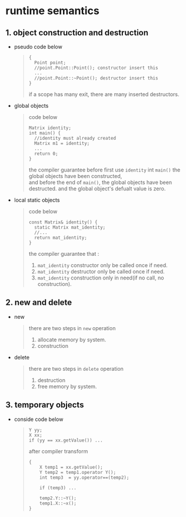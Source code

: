 # runtime semantics
## 1. object construction and destruction
* pseudo code below
    > ```
    > {
    >   Point point;
    >   //point.Point::Point(); constructor insert this
    >   ...
    >   //point.Point::~Point(); destructor insert this
    > }
    > ```
    > if a scope has many exit, there are many inserted destructors.

* global objects
    > code below
    > ```
    > Matrix identity;
    > int main() {
    >   //identity must already created
    >   Matrix m1 = identity;
    >   ...
    >   return 0;
    > }
    > ```
    > the compiler guarantee before first use `identity` int `main()` the global objects have been constructed,  
    > and before the end of `main()`, the global objects have been destructed.
    > and the global object's defualt value is zero.

* local static objects
    > code below
    > ```
    > const Matrix& identity() {
    >   static Matrix mat_identity;
    >   //...
    >   return mat_identity;
    > }
    > ```
    > the compiler guarantee that :
    > 1. `mat_identity` constructor only be called once if need.
    > 2. `mat_identity` destructor only be called once if need.
    > 3. `mat_identity` construction only in need(if no call, no construction).

## 2. new and delete
* new
    > there are two steps in `new` operation
    > 1. allocate memory by system.
    > 2. construction

* delete
    > there are two steps in `delete` operation
    > 1. destruction
    > 2. free memory by system.

## 3. temporary objects
* conside code below
    > ```
    > Y yy;
    > X xx;
    > if (yy == xx.getValue()) ...
    > ```
    > after compiler transform
    > ```
    > {
    >     X temp1 = xx.getValue();
    >     Y temp2 = temp1.operator Y();
    >     int temp3  = yy.operator==(temp2);
    >
    >     if (temp3) ...
    >
    >     temp2.Y::~Y();
    >     temp1.X::~x();
    > }
    > ```

